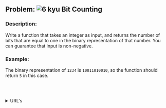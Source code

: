 ## Problem: ![6 kyu](https://github.com/rudy-rojas/codewars-challenges/tree/main/images/kyu/6.svg) Bit Counting

### Description:

Write a function that takes an integer as input, and returns the number of bits that are equal to one in the binary representation of that number. You can guarantee that input is non-negative.

### Example:

The binary representation of `1234` is `10011010010`, so the function should return `5` in this case.

<br /><br />

<!-- TABLE OF CONTENTS -->
<details>
  <summary>URL's</summary>
  <ol>
    <li>
      <a target="_blank" href="https://www.codewars.com/kata/526571aae218b8ee490006f4/train/javascript">Problem statement</a>
      </li>
    <li>
      <a target="_blank" href="https://www.codewars.com/kata/526571aae218b8ee490006f4/solutions">Other Solutions</a>
    </li>
  </ol>
</details>
